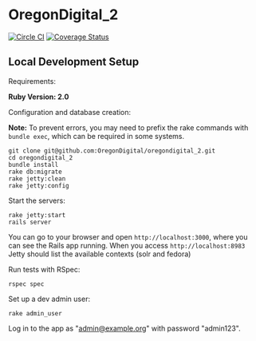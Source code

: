 OregonDigital\_2
===============

[![Circle CI](https://circleci.com/gh/OregonDigital/oregondigital_2.svg?style=svg)](https://circleci.com/gh/OregonDigital/oregondigital\_2)
[![Coverage Status](https://coveralls.io/repos/osulp/oregondigital_2/badge.svg)](https://coveralls.io/r/osulp/oregondigital\_2)


Local Development Setup
-----

Requirements:

**Ruby Version: 2.0**

Configuration and database creation:

**Note:** To prevent errors, you may need to prefix the rake commands with `bundle exec`, which can be required in some systems. 

    git clone git@github.com:OregonDigital/oregondigital_2.git
	cd oregondigital_2
	bundle install
	rake db:migrate
	rake jetty:clean
	rake jetty:config

Start the servers:

    rake jetty:start
	rails server

You can go to your browser and open `http://localhost:3000`, where you can see the Rails app running. When you access `http://localhost:8983` Jetty should list the available contexts (solr and fedora)

Run tests with RSpec:

    rspec spec

Set up a dev admin user:

    rake admin_user

Log in to the app as "admin@example.org" with password "admin123".
